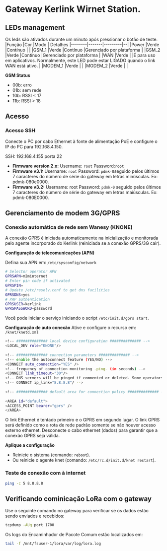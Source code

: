 # Gateway Kerlink Wirnet Station.
## LEDs management
Os leds são ativados durante um minuto após pressionar o botão de teste.
|Função  |Cor    |Modo     | Detalhes
|--------|-------|---------|--|
|Power   |Verde  |Contínuo |  |
|GSM_1   |Verde  |Contínuo |Gerenciado por plataforma  |
|GSM_2   |Verde  |Contínuo |Gerenciado por plataforma  |
|WAN     |Verde  |         |É para uso em aplicativos. Normalmente, este LED pode estar LIGADO quando o link WAN está ativo.  |
|MODEM_1 |Verde  |         |
|MODEM_2 |Verde  |         |


**GSM Status**
- 00b: erro
- 01b: sem rede
- 10b: RSSI < 17
- 11b: RSSI > 18

## Acesso
### Acesso SSH

Conecte o PC por cabo Ethernet à fonte de alimentação PoE e configure o IP do PC para 192.168.4.150.

SSH: 192.168.4.155 porta 22
* **Firmware version 2.x:**
Username: ```root```
Password:```root```
* **Firmware v3.1:**
Username: ```root```
Password: ```pdmk-0```seguido pelos últimos 7 caracteres do número de série do gateway em letras minúsculas. 
Ex: pdmk-080e0000.
* **Firmware v3.2:**
Username: root
Password: ```pdmk-0``` seguido pelos últimos 7 caracteres do número de série do gateway em letras maiúsculas. 
Ex: pdmk-080E0000.


## Gerenciamento de modem 3G/GPRS
### Conexão automática de rede sem Wanesy (KNONE)
A conexão GPRS é iniciada automaticamente na inicialização e monitorada pelo agente incorporado do Kerlink (reiniciada se a conexão GPRS/3G cair).

**Configuração de telecomunicações (APN)**

Defina sua APN em:  ```/etc/sysconfig/network```
```bash
# Selector operator APN
GPRSAPN=m2minternet
# Enter pin code if activated
GPRSPIN=
# Update /etc/resolv.conf to get dns facilities
GPRSDNS=yes
# PAP authentication
GPRSUSER=kerlink
GPRSPASSWORD=password
```
Você pode iniciar o serviço iniciando o script ```/etc/init.d/gprs start.```

**Configuração de auto conexão**
Ative e configure o recurso em: ```/knet/knetd.xml```
```bash
<!-- ############## local device configuration ############## -->
<LOCAL_DEV role="KNONE"/>
 
<!-- ############## connection parameters ############## -->
<!-- enable the autoconnect feature (YES/NO) -->
<CONNECT auto_connection="YES" />
<!-- frequency of connection monitoring -ping- (in seconds) -->
<CONNECT link_timeout="30"/>
<!-- DNS servers will be pinged if commented or deleted. Some operators can block the ping on there DNS servers so your server IP must be used to ping -->
<!-- CONNECT ip_link="8.8.8.8"/ -->
 
<!-- ############## default area for connection policy ############## -->
 
<AREA id="default">
<ACCESS_POINT bearer="gprs" />
</AREA>
```

O link Ethernet é tentado primeiro e o GPRS em segundo lugar. O link GPRS será definido como a rota de rede padrão somente se não houver acesso externo ethernet. Desconecte o cabo ethernet (dados) para garantir que a conexão GPRS seja válida.

**Aplique a configuração**
- Reinicie o sistema (comando: ```reboot```).
- Ou reinicie o agente knet (comando: ```/etc/rc.d/init.d/knet restart```).

### Teste de conexão com à internet
```bash
ping -c 5 8.8.8.8
```

## Verificando cominicação LoRa com o gateway
Use o seguinte comando no gateway para verificar se os dados estão sendo enviados e recebidos:
```bash
tcpdump -AUq port 1700
```
Os logs do Encaminhador de Pacote Comum estão localizados em:
```bash
tail -f /mnt/fsuser-1/lora/var/log/lora.log
```

